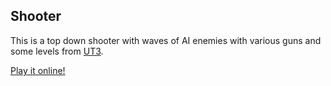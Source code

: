 ## Shooter

This is a top down shooter with waves of AI enemies with various guns and some levels from [UT3](https://en.wikipedia.org/wiki/Unreal_Tournament_3).

[Play it online!](https://broxp.lima-city.de/flash/shooter)